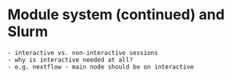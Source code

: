 # Module system (continued) and Slurm
    - interactive vs. non-interactive sessions
    - why is interactive needed at all?
    - e.g. nextflow - main node should be on interactive
